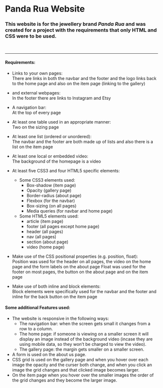 # Panda Rua Website

### This website is for the jewellery brand *Panda Rua* and was created for a project with the requirements that only HTML and CSS were to be used.
<br>

-----

#### Requirements:

- Links to your own pages:<br> 
There are links in both the navbar and the footer and the logo links back to the home page and also on the item page (linking to the gallery)

- and external webpages:<br> 
In the footer there are links to Instagram and Etsy
 
- A navigation bar:<br>
At the top of every page

- At least one table used in an appropriate manner:<br>
Two on the sizing page

- At least one list (ordered or unordered):<br> 
The navbar and the footer are both made up of lists and also there is a list on the item page 

- At least one local or embedded video:<br>
The background of the homepage is a video

- At least five CSS3 and four HTML5 specific elements:
    - Some CSS3 elements used:
        - Box-shadow (item page)
        - Opacity (gallery page)
        - Border-radius (about page)
        - Flexbox (for the navbar)
        - Box-sizing (on all pages)
        - Media queries (for navbar and home page)
    - Some HTML5 elements used:
        - article (item page)
        - footer (all pages except home page)
        - header (all pages)
        - nav (all pages)
        - section (about page)
        - video (home page)

- Make use of the CSS positional properties (e.g. position, float):<br> 
Position was used for the header on all pages, the video on the home page and the form labels on the about page
Float was used for the footer on most pages, the button on the about page and on the item page 

- Make use of both inline and block elements:<br> 
Block elements were specifically used for the navbar and the footer and inline for the back button on the item page


#### Some additional Features used:

- The website is responsive in the following ways:
	- The navigation bar: when the screen gets small it changes from a row to a column.
	- The home page: if someone is viewing on a smaller screen it will display an image instead of the background video (incase they are using mobile data, so they won’t be charged to view the video).
	- The gallery page: the margin gets smaller on a smaller screen.
- A form is used on the about us page.
- CSS grid is used on the gallery page and when you hover over each image the opacity and the curser both change, and when you click an image the grid changes and that clicked image becomes larger.
- On the item page when you hover over the smaller images the order of the grid changes and they become the larger image.